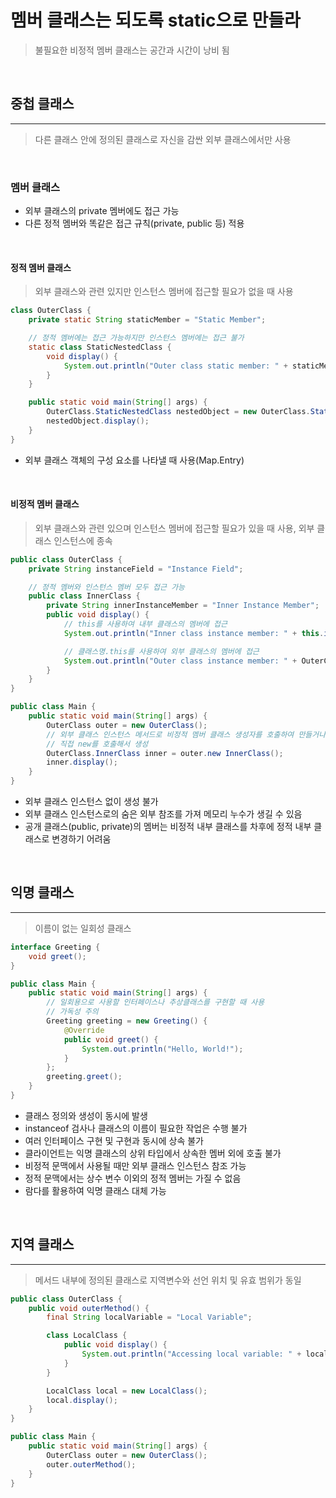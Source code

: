 # 멤버 클래스는 되도록 static으로 만들라
> 불필요한 비정적 멤버 클래스는 공간과 시간이 낭비 됨

<br>

## 중첩 클래스

---

> 다른 클래스 안에 정의된 클래스로 자신을 감싼 외부 클래스에서만 사용

<br>

### 멤버 클래스
 - 외부 클래스의 private 멤버에도 접근 가능
 - 다른 정적 멤버와 똑같은 접근 규칙(private, public 등) 적용

<br>

#### 정적 멤버 클래스
> 외부 클래스와 관련 있지만 인스턴스 멤버에 접근할 필요가 없을 때 사용
```java
class OuterClass {
    private static String staticMember = "Static Member";

    // 정적 멤버에는 접근 가능하지만 인스턴스 멤버에는 접근 불가
    static class StaticNestedClass {
        void display() {
            System.out.println("Outer class static member: " + staticMember);
        }
    }

    public static void main(String[] args) {
        OuterClass.StaticNestedClass nestedObject = new OuterClass.StaticNestedClass();
        nestedObject.display();
    }
}
```

 - 외부 클래스 객체의 구성 요소를 나타낼 때 사용(Map.Entry)

<br>

#### 비정적 멤버 클래스
> 외부 클래스와 관련 있으며 인스턴스 멤버에 접근할 필요가 있을 때 사용, 외부 클래스 인스턴스에 종속
```java
public class OuterClass {
    private String instanceField = "Instance Field";

    // 정적 멤버와 인스턴스 멤버 모두 접근 가능
    public class InnerClass {
        private String innerInstanceMember = "Inner Instance Member";
        public void display() {
            // this를 사용하여 내부 클래스의 멤버에 접근
            System.out.println("Inner class instance member: " + this.innerInstanceMember);

            // 클래스명.this를 사용하여 외부 클래스의 멤버에 접근
            System.out.println("Outer class instance member: " + OuterClass.this.outerInstanceMember);
        }
    }
}

public class Main {
    public static void main(String[] args) {
        OuterClass outer = new OuterClass();
        // 외부 클래스 인스턴스 메서드로 비정적 멤버 클래스 생성자를 호출하여 만들거나
        // 직접 new를 호출해서 생성
        OuterClass.InnerClass inner = outer.new InnerClass();
        inner.display();
    }
}
```
 - 외부 클래스 인스턴스 없이 생성 불가
 - 외부 클래스 인스턴스로의 숨은 외부 참조를 가져 메모리 누수가 생길 수 있음
 - 공개 클래스(public, private)의 멤버는 비정적 내부 클래스를 차후에 정적 내부 클래스로 변경하기 어려움

<br>

## 익명 클래스

---

> 이름이 없는 일회성 클래스

```java
interface Greeting {
    void greet();
}

public class Main {
    public static void main(String[] args) {
        // 일회용으로 사용할 인터페이스나 추상클래스를 구현할 때 사용
        // 가독성 주의
        Greeting greeting = new Greeting() {
            @Override
            public void greet() {
                System.out.println("Hello, World!");
            }
        };
        greeting.greet();
    }
}
```
 - 클래스 정의와 생성이 동시에 발생
 - instanceof 검사나 클래스의 이름이 필요한 작업은 수행 불가
 - 여러 인터페이스 구현 및 구현과 동시에 상속 불가
 - 클라이언트는 익명 클래스의 상위 타입에서 상속한 멤버 외에 호출 불가
 - 비정적 문맥에서 사용될 때만 외부 클래스 인스턴스 참조 가능
 - 정적 문맥에서는 상수 변수 이외의 정적 멤버는 가질 수 없음
 - 람다를 활용하여 익명 클래스 대체 가능

<br>

## 지역 클래스

---

> 메서드 내부에 정의된 클래스로 지역변수와 선언 위치 및 유효 범위가 동일
```java
public class OuterClass {
    public void outerMethod() {
        final String localVariable = "Local Variable";

        class LocalClass {
            public void display() {
                System.out.println("Accessing local variable: " + localVariable);
            }
        }

        LocalClass local = new LocalClass();
        local.display();
    }
}

public class Main {
    public static void main(String[] args) {
        OuterClass outer = new OuterClass();
        outer.outerMethod();
    }
}
```
